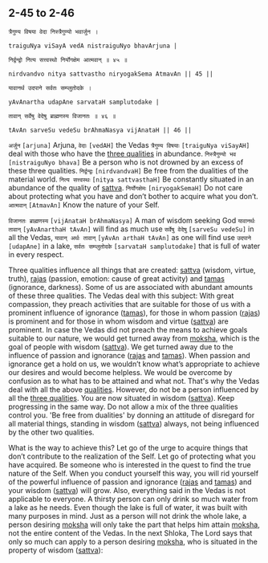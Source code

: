## 2-45 to 2-46


```shloka-sa
त्रैगुण्य विषया वेदा निस्त्रैगुण्यो भवार्जुन ।
```
```shloka-sa-hk
traiguNya viSayA vedA nistraiguNyo bhavArjuna |
```
```shloka-sa
निर्द्वन्द्वो नित्य सत्त्वस्थो निर्योगक्षेम आत्मवान् ॥ ४५ ॥
```
```shloka-sa-hk
nirdvandvo nitya sattvastho niryogakSema AtmavAn || 45 ||
```

```shloka-sa
यावानर्थ उदपाने सर्वतः सम्प्लुतोदके ।
```
```shloka-sa-hk
yAvAnartha udapAne sarvataH samplutodake |
```
```shloka-sa
तावान् सर्वेषु वेदेषु ब्राह्मणस्य विजानतः ॥ ४६ ॥
```
```shloka-sa-hk
tAvAn sarveSu vedeSu brAhmaNasya vijAnataH || 46 ||
```

`अर्जुन` `[arjuna]` Arjuna, `वेदाः` `[vedAH]` the Vedas `त्रैगुण्य विषयाः` `[traiguNya viSayAH]` deal with those who have the [three qualities](satva_rajas_tamas) in abundance. `निस्त्रैगुण्यो भव` `[nistraiguNyo bhava]` Be a person who is not drowned by an excess of these three qualities. `निर्द्वन्द्वः` `[nirdvandvaH]` Be free from the dualities of the material world. `नित्य सत्त्वस्थः` `[nitya sattvasthaH]` Be constantly situated in an abundance of the quality of [sattva](sattva). `निर्योगक्षेमः` `[niryogakSemaH]` Do not care about protecting what you have and don’t bother to acquire what you don’t. `आत्मवान्` `[AtmavAn]` Know the nature of your Self.

`विजानतः ब्राह्मणस्य` `[vijAnataH brAhmaNasya]` A man of wisdom seeking God `यावानर्थः तावान्` `[yAvAnarthaH tAvAn]` will find as much use `सर्वेषु वेदेषु` `[sarveSu vedeSu]` in all the Vedas, `यावान् अर्थः तावान्` `[yAvAn arthaH tAvAn]` as one will find use `उदपाने` `[udapAne]` in a lake, `सर्वतः सम्प्लुतोदके` `[sarvataH samplutodake]` that is full of water in every respect.

<a name='satva_rajas_tamas'></a>Three qualities influence all things that are created: [sattva](sattva) (wisdom, virtue, truth), [rajas](rajas) (passion, emotion: cause of great activity) and [tamas](tamas) (ignorance, darkness). 
Some of us are associated with abundant amounts of these three qualities. The Vedas deal with this subject: With great compassion, they preach activities that are suitable for those of us with a prominent influence of ignorance ([tamas](tamas)), for those in whom passion ([rajas](rajas)) is prominent and for those in whom wisdom and virtue ([sattva](sattva)) are prominent. 
In case the Vedas did not preach the means to achieve goals suitable to our nature, we would get turned away from [moksha](Moksha), which is the goal of people with wisdom ([sattva](sattva)). We get turned away due to the influence of passion and ignorance ([rajas](rajas) and [tamas](tamas)). When passion and ignorance get a hold on us, we wouldn’t know what’s appropriate to achieve our desires and would become helpless. We would be overcome by confusion as to what has to be attained and what not. 
That's why the Vedas deal with all the above [qualities](satva_rajas_tamas).
However, do not be a person influenced by all the [three qualities](satva_rajas_tamas_effects). You are now situated in wisdom ([sattva](sattva)). Keep progressing in the same way. Do not allow a mix of the three qualities control you. 'Be free from dualities' by donning an attitude of disregard for all material things, standing in wisdom ([sattva](sattva)) always, not being influenced by the other two qualities. 



What is the way to achieve this? Let go of the urge to acquire things that don’t contribute to the realization of the Self. Let go of protecting what you have acquired. Be someone who is interested in the quest to find the true nature of the Self. 
When you conduct yourself this way, you will rid yourself of the powerful influence of passion and ignorance ([rajas](rajas) and [tamas](tamas)) and your wisdom ([sattva](sattva)) will grow.
Also, everything said in the Vedas is not applicable to everyone. A thirsty person can only drink so much water from a lake as he needs. Even though the lake is full of water, it was built with many purposes in mind. Just as a person will not drink the whole lake, a person desiring [moksha](Moksha) will only take the part that helps him attain [moksha](Moksha), not the entire content of the Vedas.
In the next Shloka, The Lord says that only so much can apply to a person desiring [moksha](Moksha), who is situated in the property of wisdom ([sattva](sattva)):

